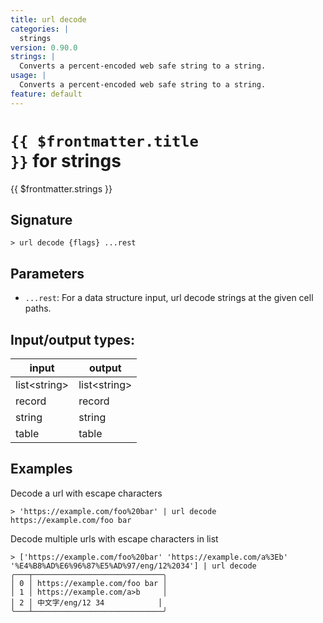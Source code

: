 ```yaml
---
title: url decode
categories: |
  strings
version: 0.90.0
strings: |
  Converts a percent-encoded web safe string to a string.
usage: |
  Converts a percent-encoded web safe string to a string.
feature: default
---
```


<!-- This file is automatically generated. Please edit the command in https://github.com/nushell/nushell instead. -->

# <code>{{ $frontmatter.title }}</code> for strings

<div class='command-title'>{{ $frontmatter.strings }}</div>

## Signature

`> url decode {flags} ...rest`

## Parameters

- `...rest`: For a data structure input, url decode strings at the given cell paths.

## Input/output types:

| input          | output         |
| -------------- | -------------- |
| list\<string\> | list\<string\> |
| record         | record         |
| string         | string         |
| table          | table          |

## Examples

Decode a url with escape characters

```nu
> 'https://example.com/foo%20bar' | url decode
https://example.com/foo bar
```

Decode multiple urls with escape characters in list

```nu
> ['https://example.com/foo%20bar' 'https://example.com/a%3Eb' '%E4%B8%AD%E6%96%87%E5%AD%97/eng/12%2034'] | url decode
╭───┬─────────────────────────────╮
│ 0 │ https://example.com/foo bar │
│ 1 │ https://example.com/a>b     │
│ 2 │ 中文字/eng/12 34            │
╰───┴─────────────────────────────╯

```
